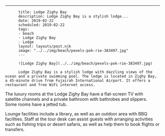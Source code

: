 ---
          title: Lodge Zighy Bay
          description: Lodge Zighy Bay is a stylish lodge...
          date: 2019-02-22
          scheduled: 2019-02-22
          tags:
          - beach
          - Lodge Zighy Bay
          - Lodge
          layout: layouts/post.njk
          image: "../../img/beach/pexels-pok-rie-383497.jpg"
          ---
          
          ![Lodge Zighy Bay](../../img/beach/pexels-pok-rie-383497.jpg)
          
          Lodge Zighy Bay is a stylish lodge with dazzling views of the ocean and a private swimming pool. The lodge is located in Zighy Bay, a 45-minute drive from Fujairah International Airport. It offers a restaurant and free WiFi internet access.

The luxury rooms at the Lodge Zighy Bay have a flat-screen TV with satellite channels and a private bathroom with bathrobes and slippers. Some rooms have a jetted tub.

Lounge facilities include a library, as well as an outdoor area with BBQ facilities. Staff at the tour desk can assist guests with arranging activities such as fishing trips or desert safaris, as well as help them to book flights or transfers.